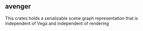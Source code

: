 ## avenger

This crates holds a serializable scene graph representation that is independent of Vega and independent
of rendering
